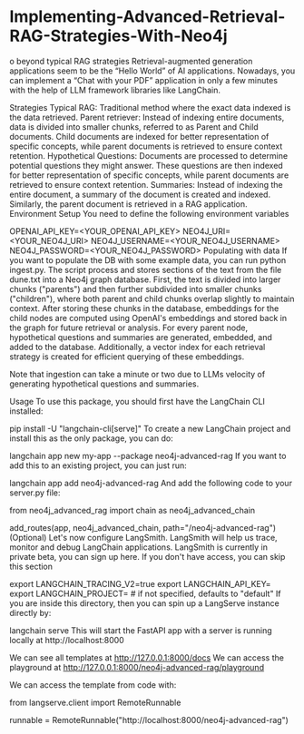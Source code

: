 # Implementing-Advanced-Retrieval-RAG-Strategies-With-Neo4j
o beyond typical RAG strategies Retrieval-augmented generation applications seem to be the “Hello World” of AI applications. Nowadays, you can implement a “Chat with your PDF” application in only a few minutes with the help of LLM framework libraries like LangChain.

Strategies
Typical RAG:
Traditional method where the exact data indexed is the data retrieved.
Parent retriever:
Instead of indexing entire documents, data is divided into smaller chunks, referred to as Parent and Child documents.
Child documents are indexed for better representation of specific concepts, while parent documents is retrieved to ensure context retention.
Hypothetical Questions:
Documents are processed to determine potential questions they might answer.
These questions are then indexed for better representation of specific concepts, while parent documents are retrieved to ensure context retention.
Summaries:
Instead of indexing the entire document, a summary of the document is created and indexed.
Similarly, the parent document is retrieved in a RAG application.
Environment Setup
You need to define the following environment variables

OPENAI_API_KEY=<YOUR_OPENAI_API_KEY>
NEO4J_URI=<YOUR_NEO4J_URI>
NEO4J_USERNAME=<YOUR_NEO4J_USERNAME>
NEO4J_PASSWORD=<YOUR_NEO4J_PASSWORD>
Populating with data
If you want to populate the DB with some example data, you can run python ingest.py. The script process and stores sections of the text from the file dune.txt into a Neo4j graph database. First, the text is divided into larger chunks ("parents") and then further subdivided into smaller chunks ("children"), where both parent and child chunks overlap slightly to maintain context. After storing these chunks in the database, embeddings for the child nodes are computed using OpenAI's embeddings and stored back in the graph for future retrieval or analysis. For every parent node, hypothetical questions and summaries are generated, embedded, and added to the database. Additionally, a vector index for each retrieval strategy is created for efficient querying of these embeddings.

Note that ingestion can take a minute or two due to LLMs velocity of generating hypothetical questions and summaries.

Usage
To use this package, you should first have the LangChain CLI installed:

pip install -U "langchain-cli[serve]"
To create a new LangChain project and install this as the only package, you can do:

langchain app new my-app --package neo4j-advanced-rag
If you want to add this to an existing project, you can just run:

langchain app add neo4j-advanced-rag
And add the following code to your server.py file:

from neo4j_advanced_rag import chain as neo4j_advanced_chain

add_routes(app, neo4j_advanced_chain, path="/neo4j-advanced-rag")
(Optional) Let's now configure LangSmith. LangSmith will help us trace, monitor and debug LangChain applications. LangSmith is currently in private beta, you can sign up here. If you don't have access, you can skip this section

export LANGCHAIN_TRACING_V2=true
export LANGCHAIN_API_KEY=<your-api-key>
export LANGCHAIN_PROJECT=<your-project>  # if not specified, defaults to "default"
If you are inside this directory, then you can spin up a LangServe instance directly by:

langchain serve
This will start the FastAPI app with a server is running locally at http://localhost:8000

We can see all templates at http://127.0.0.1:8000/docs We can access the playground at http://127.0.0.1:8000/neo4j-advanced-rag/playground

We can access the template from code with:

from langserve.client import RemoteRunnable

runnable = RemoteRunnable("http://localhost:8000/neo4j-advanced-rag")
